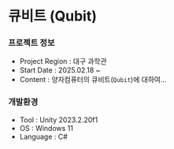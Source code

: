 # 큐비트 (Qubit)

### 프로젝트 정보

- Project Region : 대구 과학관
- Start Date : 2025.02.18 ~
- Content : 양자컴퓨터의 큐비트(`Qubit`)에 대하여...

### 개발환경

- Tool : Unity 2023.2.20f1
- OS : Windows 11
- Language : C#